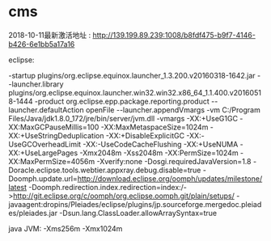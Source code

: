 # cms
2018-10-11最新激活地址 : http://139.199.89.239:1008/b8fdf475-b9f7-4146-b426-6e1bb5a17a16


eclipse:

-startup
plugins/org.eclipse.equinox.launcher_1.3.200.v20160318-1642.jar
--launcher.library
plugins/org.eclipse.equinox.launcher.win32.win32.x86_64_1.1.400.v20160518-1444
-product
org.eclipse.epp.package.reporting.product
--launcher.defaultAction
openFile
--launcher.appendVmargs
-vm
C:/Program Files/Java/jdk1.8.0_172/jre/bin/server/jvm.dll
-vmargs
-XX:+UseG1GC
-XX:MaxGCPauseMillis=100
-XX:MaxMetaspaceSize=1024m
-XX:+UseStringDeduplication
-XX:+DisableExplicitGC
-XX:-UseGCOverheadLimit
-XX:-UseCodeCacheFlushing
-XX:+UseNUMA
-XX:+UseLargePages
-Xmx2048m
-Xss2048m
-XX:PermSize=1024m
-XX:MaxPermSize=4056m
-Xverify:none
-Dosgi.requiredJavaVersion=1.8
-Doracle.eclipse.tools.webtier.appxray.debug.disable=true
-Doomph.update.url=http://download.eclipse.org/oomph/updates/milestone/latest
-Doomph.redirection.index.redirection=index:/->http://git.eclipse.org/c/oomph/org.eclipse.oomph.git/plain/setups/
-javaagent:dropins/Pleiades/eclipse/plugins/jp.sourceforge.mergedoc.pleiades/pleiades.jar
-Dsun.lang.ClassLoader.allowArraySyntax=true

java JVM:
-Xms256m -Xmx1024m
